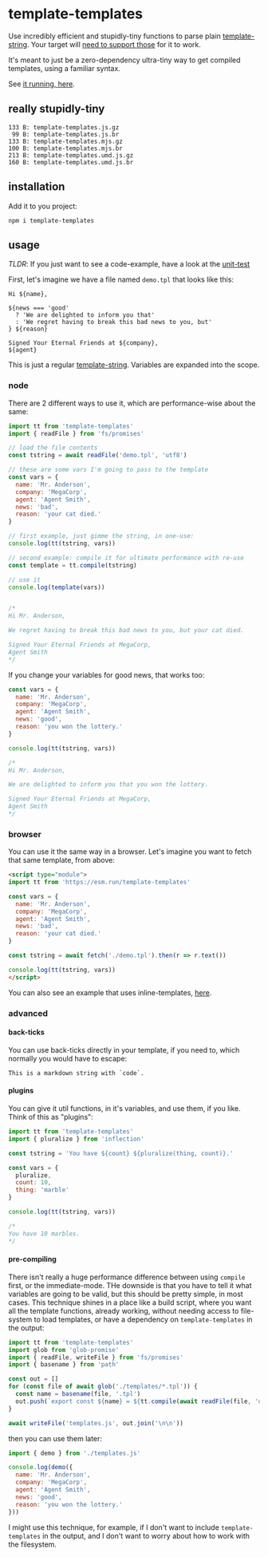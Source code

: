 # template-templates

Use incredibly efficient and stupidly-tiny functions to parse plain [template-string](https://developer.mozilla.org/en-US/docs/Web/JavaScript/Reference/Template_literals). Your target will [need to support those](https://caniuse.com/#feat=template-literals) for it to work.

It's meant to just be a zero-dependency ultra-tiny way to get compiled templates, using a familiar syntax.

See [it running, here](http://konsumer.js.org/template-templates/).

## really stupidly-tiny

```
133 B: template-templates.js.gz
 99 B: template-templates.js.br
133 B: template-templates.mjs.gz
100 B: template-templates.mjs.br
213 B: template-templates.umd.js.gz
160 B: template-templates.umd.js.br
```

## installation

Add it to you project:

```
npm i template-templates
```

## usage

*TLDR*: If you just want to see a code-example, have a look at the [unit-test](https://github.com/konsumer/template-templates/blob/master/test/template-template.test.js)

First, let's imagine we have a file named `demo.tpl` that looks like this:

```
Hi ${name},

${news === 'good'
  ? 'We are delighted to inform you that'
  : 'We regret having to break this bad news to you, but'
} ${reason}

Signed Your Eternal Friends at ${company},
${agent}
```

This is just a regular [template-string](https://developer.mozilla.org/en-US/docs/Web/JavaScript/Reference/Template_literals). Variables are expanded into the scope.

### node

There are 2 different ways to use it, which are performance-wise about the same:

```js
import tt from 'template-templates'
import { readFile } from 'fs/promises'

// load the file contents
const tstring = await readFile('demo.tpl', 'utf8')

// these are some vars I'm going to pass to the template
const vars = {
  name: 'Mr. Anderson',
  company: 'MegaCorp',
  agent: 'Agent Smith',
  news: 'bad',
  reason: 'your cat died.'
}

// first example, just gimme the string, in one-use:
console.log(tt(tstring, vars))

// second example: compile it for ultimate performance with re-use
const template = tt.compile(tstring)

// use it
console.log(template(vars))


/*
Hi Mr. Anderson,

We regret having to break this bad news to you, but your cat died.

Signed Your Eternal Friends at MegaCorp,
Agent Smith
*/

```


If you change your variables for good news, that works too:

```js
const vars = {
  name: 'Mr. Anderson',
  company: 'MegaCorp',
  agent: 'Agent Smith',
  news: 'good',
  reason: 'you won the lottery.'
}

console.log(tt(tstring, vars))

/*
Hi Mr. Anderson,

We are delighted to inform you that you won the lottery.

Signed Your Eternal Friends at MegaCorp,
Agent Smith
*/

```

### browser

You can use it the same way in a browser. Let's imagine you want to fetch that same template, from above:

```html
<script type="module">
import tt from 'https://esm.run/template-templates'

const vars = {
  name: 'Mr. Anderson',
  company: 'MegaCorp',
  agent: 'Agent Smith',
  news: 'bad',
  reason: 'your cat died.'
}

const tstring = await fetch('./demo.tpl').then(r => r.text())

console.log(tt(tstring, vars))
</script>
```

You can also see an example that uses inline-templates, [here](https://github.com/konsumer/template-templates/blob/master/test/demo.html).


### advanced

#### back-ticks

You can use back-ticks directly in your template, if you need to, which normally you would have to escape:

```
This is a markdown string with `code`.
```

#### plugins

You can give it util functions, in it's variables, and use them, if you like. Think of this as "plugins":


```js
import tt from 'template-templates'
import { pluralize } from 'inflection'

const tstring = 'You have ${count} ${pluralize(thing, count)}.'

const vars = {
  pluralize,
  count: 10,
  thing: 'marble'
}

console.log(tt(tstring, vars))

/*
You have 10 marbles.
*/
```

#### pre-compiling

There isn't really a huge performance difference between using `compile` first, or the immediate-mode. THe downside is that you have to tell it what variables are going to be valid, but this should be pretty simple, in most cases. This technique shines in a place like a build script, where you want all the template functions, already working, without needing access to file-system to load templates, or have a dependency on `template-templates` in the output:

```js
import tt from 'template-templates'
import glob from 'glob-promise'
import { readFile, writeFile } from 'fs/promises'
import { basename } from 'path'

const out = []
for (const file of await glob('./templates/*.tpl')) {
  const name = basename(file, '.tpl')
  out.push(`export const ${name} = ${tt.compile(await readFile(file, 'utf8'), ['name', 'company', 'agent', 'news', 'reason']).toString()}`))
}

await writeFile('templates.js', out.join('\n\n'))
```

then you can use them later:

```js
import { demo } from './templates.js'

console.log(demo({
  name: 'Mr. Anderson',
  company: 'MegaCorp',
  agent: 'Agent Smith',
  news: 'good',
  reason: 'you won the lottery.'
}))
```

I might use this technique, for example, if I don't want to include `template-templates` in the output, and I don't want to worry about how to work with the filesystem.
